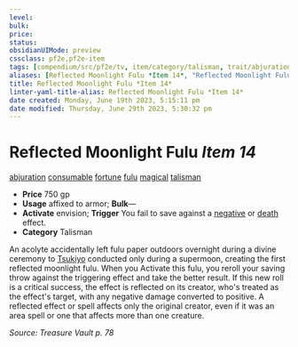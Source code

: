 ```yaml
---
level:
bulk:
price:
status:
obsidianUIMode: preview
cssclass: pf2e,pf2e-item
tags: [compendium/src/pf2e/tv, item/category/talisman, trait/abjuration, trait/consumable, trait/fortune, trait/fulu, trait/magical, trait/talisman]
aliases: [Reflected Moonlight Fulu *Item 14*, "Reflected Moonlight Fulu"]
title: Reflected Moonlight Fulu *Item 14*
linter-yaml-title-alias: Reflected Moonlight Fulu *Item 14*
date created: Monday, June 19th 2023, 5:15:11 pm
date modified: Thursday, June 29th 2023, 5:30:32 pm
---
```


# Reflected Moonlight Fulu *Item 14*

[abjuration](rules/traits/abjuration.md) [consumable](rules/traits/consumable.md) [fortune](rules/traits/fortune.md) [fulu](rules/traits/fulu-som.md) [magical](rules/traits/magical.md) [talisman](rules/traits/talisman.md)  

- **Price** 750 gp
- **Usage** affixed to armor; **Bulk**—
- **Activate** envision; **Trigger** You fail to save against a [negative](rules/traits/negative.md) or [death](rules/traits/death.md) effect.
- **Category** Talisman

An acolyte accidentally left fulu paper outdoors overnight during a divine ceremony to [Tsukiyo](compendium/setting/deities/tsukiyo-logm.md) conducted only during a supermoon, creating the first reflected moonlight fulu. When you Activate this fulu, you reroll your saving throw against the triggering effect and take the better result. If this new roll is a critical success, the effect is reflected on its creator, who's treated as the effect's target, with any negative damage converted to positive. A reflected effect or spell affects only the original creator, even if it was an area spell or one that affects more than one creature.

*Source: Treasure Vault p. 78*
